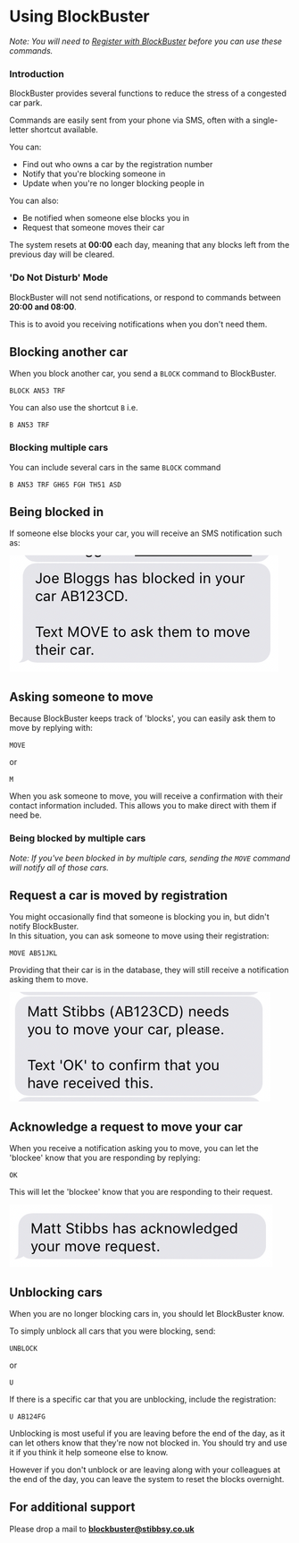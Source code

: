 Using BlockBuster
=================
*Note: You will need to [Register with BlockBuster](getting_started.md) before you can use these commands.*

### Introduction

BlockBuster provides several functions to reduce the stress of a congested car park.

Commands are easily sent from your phone via SMS, often with a single-letter shortcut available.

You can:

* Find out who owns a car by the registration number
* Notify that you're blocking someone in
* Update when you're no longer blocking people in

You can also:

* Be notified when someone else blocks you in
* Request that someone moves their car

The system resets at **00:00** each day, meaning that any blocks left from the previous day will be cleared.

### 'Do Not Disturb' Mode
BlockBuster will not send notifications, or respond to commands between **20:00 and 08:00**. 

This is to avoid you receiving notifications when you don't need them.
 
## Blocking another car
When you block another car, you send a `BLOCK` command to BlockBuster.
```
BLOCK AN53 TRF
```

You can also use the shortcut `B` i.e.
```
B AN53 TRF
```

### Blocking multiple cars
You can include several cars in the same `BLOCK` command
```
B AN53 TRF GH65 FGH TH51 ASD
```

## Being blocked in
If someone else blocks your car, you will receive an SMS notification such as:

![You Were Blocked](images/bb_blocked_your_car.png)


## Asking someone to move
Because BlockBuster keeps track of 'blocks', you can easily ask them to move by replying with:
```
MOVE
```
or
```
M
```

When you ask someone to move, you will receive a confirmation with their contact information included. 
This allows you to make direct with them if need be.

### Being blocked by multiple cars
*Note: If you've been blocked in by multiple cars, sending the `MOVE` command will notify all of those cars.*

## Request a car is moved by registration
You might occasionally find that someone is blocking you in, but didn't notify BlockBuster.  
In this situation, you can ask someone to move using their registration:
```
MOVE AB51JKL
```
Providing that their car is in the database, they will still receive a notification asking them to move.

![Asked To Move](images/bb_asked_to_move.png)

## Acknowledge a request to move your car
When you receive a notification asking you to move, you can let the 'blockee' know that you are responding by replying:
```
OK
```

This will let the 'blockee' know that you are responding to their request.

![OK Acknowledged](images/bb_ok_confirm.png) 

## Unblocking cars
When you are no longer blocking cars in, you should let BlockBuster know.

To simply unblock all cars that you were blocking, send:
```
UNBLOCK
```
or
```
U
```

If there is a specific car that you are unblocking, include the registration:
```
U AB124FG
```

Unblocking is most useful if you are leaving before the end of the day, as it can let others know that they're now not blocked in. 
You should try and use it if you think it help someone else to know.

However if you don't unblock or are leaving along with your colleagues at the end of the day, you can leave the system to reset the blocks overnight.

## For additional support
Please drop a mail to **<blockbuster@stibbsy.co.uk>**
